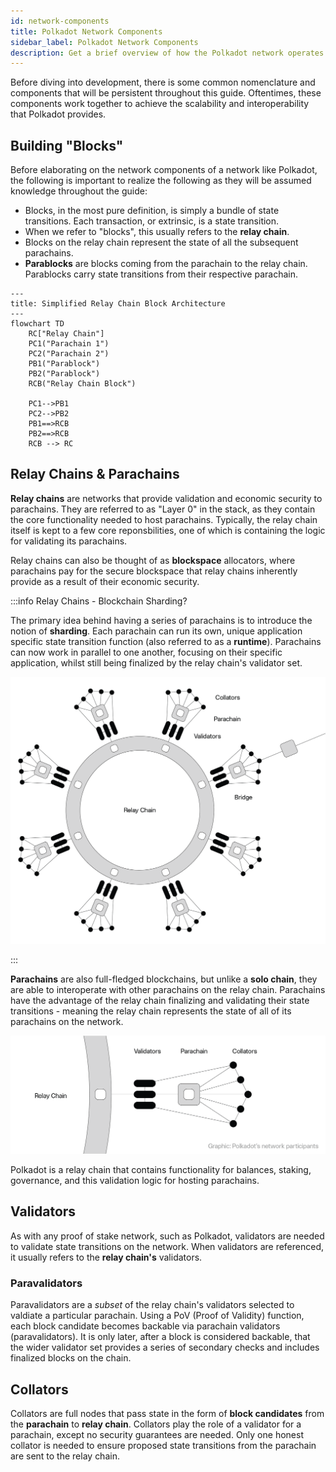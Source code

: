 ```yaml
---
id: network-components
title: Polkadot Network Components
sidebar_label: Polkadot Network Components
description: Get a brief overview of how the Polkadot network operates and crucial components.
---
```


Before diving into development, there is some common nomenclature and components that will be persistent throughout this guide.  Oftentimes, these components work together to achieve the scalability and interoperability that Polkadot provides. 

## Building "Blocks"

Before elaborating on the network components of a network like Polkadot, the following is important to realize the following as they will be assumed knowledge throughout the guide: 

- Blocks, in the most pure definition, is simply a bundle of state transitions.  Each transaction, or extrinsic, is a state transition.
- When we refer to "blocks", this usually refers to the **relay chain**. 
- Blocks on the relay chain represent the state of all the subsequent parachains. 
- **Parablocks** are blocks coming from the parachain to the relay chain. Parablocks carry state transitions from their respective parachain.

```mermaid
---
title: Simplified Relay Chain Block Architecture
---
flowchart TD
    RC["Relay Chain"]
    PC1("Parachain 1")
    PC2("Parachain 2")
    PB1("Parablock")
    PB2("Parablock")
    RCB("Relay Chain Block")

    PC1-->PB1
    PC2-->PB2
    PB1==>RCB
    PB2==>RCB
    RCB --> RC

```

## Relay Chains & Parachains

**Relay chains** are networks that provide validation and economic security to parachains. They are referred to as "Layer 0" in the stack, as they contain the core functionality needed to host parachains.  Typically, the relay chain itself is kept to a few core reponsbilities, one of which is containing the logic for validating its parachains.

Relay chains can also be thought of as **blockspace** allocators, where parachains pay for the secure blockspace that relay chains inherently provide as a result of their economic security.

:::info Relay Chains - Blockchain Sharding?

The primary idea behind having a series of parachains is to introduce the notion of **sharding**.  Each parachain can run its own, unique application specific state transition function (also referred to as a **runtime**).  Parachains can now work in parallel to one another, focusing on their specific application, whilst still being finalized by the relay chain's validator set.

![](../../assets/relay_chain.png)

:::

**Parachains** are also full-fledged blockchains, but unlike a **solo chain**, they are able to interoperate with other parachains on the relay chain.  Parachains have the advantage of the relay chain finalizing and validating their state transitions - meaning the relay chain represents the state of all of its parachains on the network.

![](../../assets/relay_chain_zoomed.png)

Polkadot is a relay chain that contains functionality for balances, staking, governance, and this validation logic for hosting parachains.  

## Validators

As with any proof of stake network, such as Polkadot, validators are needed to validate state transitions on the network.  When validators are referenced, it usually refers to the **relay chain's** validators.

### Paravalidators

Paravalidators are a *subset* of the relay chain's validators selected to valdiate a particular parachain.  Using a PoV (Proof of Validity) function, each block candidate becomes backable via parachain validators (paravalidators).  It is only later, after a block is considered backable, that the wider validator set provides a series of secondary checks and includes finalized blocks on the chain.
 
## Collators

Collators are full nodes that pass state in the form of **block candidates** from the **parachain** to **relay chain**.  Collators play the role of a validator for a parachain, except no security guarantees are needed.  Only one honest collator is needed to ensure proposed state transitions from the parachain are sent to the relay chain.
